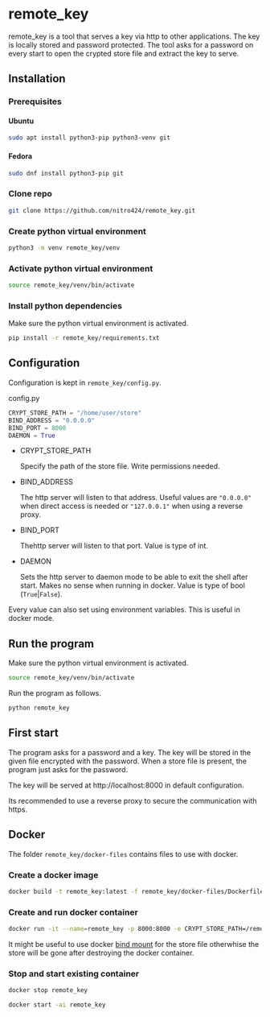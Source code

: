 # remote_key

remote_key is a tool that serves a key via http to other applications. The key is locally stored and password protected. The tool asks for a password on every start to open the crypted store file and extract the key to serve.

## Installation

### Prerequisites

#### Ubuntu

```bash
sudo apt install python3-pip python3-venv git
```

#### Fedora

```bash
sudo dnf install python3-pip git
```

### Clone repo

```bash
git clone https://github.com/nitro424/remote_key.git
```

### Create python virtual environment

```bash
python3 -m venv remote_key/venv
```

### Activate python virtual environment

```bash
source remote_key/venv/bin/activate
```

### Install python dependencies

Make sure the python virtual environment is activated.

```bash
pip install -r remote_key/requirements.txt
```

## Configuration

Configuration is kept in `remote_key/config.py`.

config.py

```python
CRYPT_STORE_PATH = "/home/user/store"
BIND_ADDRESS = "0.0.0.0"
BIND_PORT = 8000
DAEMON = True
```

-   CRYPT_STORE_PATH

    Specify the path of the store file. Write permissions needed.

-   BIND_ADDRESS

    The http server will listen to that address. Useful values are `"0.0.0.0"` when direct access is needed or `"127.0.0.1"` when using a reverse proxy.

-   BIND_PORT

    Thehttp server will listen to that port. Value is type of int.

-   DAEMON

    Sets the http server to daemon mode to be able to exit the shell after start. Makes no sense when running in docker. Value is type of bool (`True`|`False`).

Every value can also set using environment variables. This is useful in docker mode.

## Run the program

Make sure the python virtual environment is activated.

```bash
source remote_key/venv/bin/activate
```

Run the program as follows.

```bash
python remote_key
```

## First start

The program asks for a password and a key. The key will be stored in the given file encrypted with the password. When a store file is present, the program just asks for the password.

The key will be served at http://localhost:8000 in default configuration.

Its recommended to use a reverse proxy to secure the communication with https.

## Docker

The folder `remote_key/docker-files` contains files to use with docker.

### Create a docker image

```bash
docker build -t remote_key:latest -f remote_key/docker-files/Dockerfile remote_key
```

### Create and run docker container

```bash
docker run -it --name=remote_key -p 8000:8000 -e CRYPT_STORE_PATH=/remote_key/store -e DAEMON=False remote_key
```

It might be useful to use docker [bind mount](https://docs.docker.com/storage/bind-mounts/) for the store file otherwhise the store will be gone after destroying the docker container.

### Stop and start existing container

```bash
docker stop remote_key
```

```bash
docker start -ai remote_key
```
